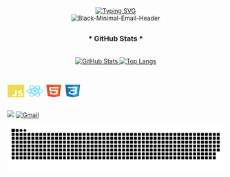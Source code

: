 <div align="center">
  <a href="https://git.io/typing-svg">
    <img src="https://readme-typing-svg.demolab.com?font=Fira+Code&weight=500&size=22&pause=1000&color=0000FF&center=true&vCenter=true&width=524&lines=%E2%8A%B9+Welcome+to+my+profile!+%E2%8A%B9" alt="Typing SVG">
  </a>
</div>

<div align="center">
  <img src="https://github.com/user-attachments/assets/7168dc36-ce4c-4018-9fff-e16b32215873" alt="Black-Minimal-Email-Header">
</div>

##

<div style="text-align: center;" align="center">
  <h3>* GitHub Stats *</h3>
  <br>
  <a href="https://github.com/jhonvlr">
    <img src="https://github-readme-stats.vercel.app/api?username=jhonvlr&show_icons=true&theme=holi&hide_title=true" alt="GitHub Stats" height="165px" />
  </a>
  
  <a href="https://github.com/jhonvlr">
    <img src="https://github-readme-stats.vercel.app/api/top-langs/?username=jhonvlr&layout=compact&theme=holi" alt="Top Langs" height="165px" />
  </a>
</div>

##

<div style="display: inline_block"><br>
  <img align="center" alt="Rafa-Js" height="30" width="40" src="https://raw.githubusercontent.com/devicons/devicon/master/icons/javascript/javascript-plain.svg">
  <img align="center" alt="Rafa-React" height="30" width="40" src="https://raw.githubusercontent.com/devicons/devicon/master/icons/react/react-original.svg">
  <img align="center" alt="Rafa-HTML" height="30" width="40" src="https://raw.githubusercontent.com/devicons/devicon/master/icons/html5/html5-original.svg">
  <img align="center" alt="Rafa-CSS" height="30" width="40" src="https://raw.githubusercontent.com/devicons/devicon/master/icons/css3/css3-original.svg">
</div>

##
<div> 

  <a href="https://www.instagram.com/jhonvlr_/" target="_blank"><img src="https://img.shields.io/badge/-Instagram-%23E4405F?style=for-the-badge&logo=instagram&logoColor=white" target="_blank"></a>
  <a href="mailto:joaovitorlourencosimoes123@gmail.com"><img src="https://img.shields.io/badge/-Gmail-%23333?style=for-the-badge&logo=gmail&logoColor=white" alt="Gmail" /></a>

</div>

<picture align="center">
  <source media="(prefers-color-scheme: dark)" srcset="https://raw.githubusercontent.com/jhonvlr/jhonvlr/output/github-contribution-grid-snake-dark.svg">
  <source media="(prefers-color-scheme: light)" srcset="https://raw.githubusercontent.com/jhonvlr/jhonvlr/output/github-contribution-grid-snake-dark.svg">
  <img align="center" alt="github contribution grid snake animation" src="https://raw.githubusercontent.com/jhonvlr/jhonvlr/output/github-contribution-grid-snake.svg">
</picture>
